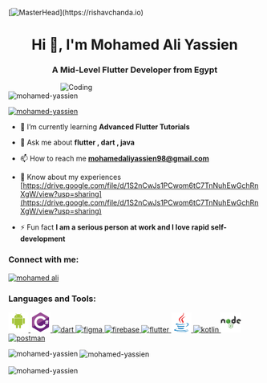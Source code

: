 [![MasterHead](https://1.bp.blogspot.com/-7A4WynwLsM...)](https://rishavchanda.io)
<h1 align="center">Hi 👋, I'm Mohamed Ali Yassien</h1>
<h3 align="center">A Mid-Level Flutter Developer from Egypt</h3>
<img align="right" alt="Coding" width="400" src="https://cdn1.vectorstock.com/i/1000x1000/47/05/young-man-programmer-working-on-computer-with-code-vector-18324705.jpg">

<p align="left"> <img src="https://komarev.com/ghpvc/?username=mohamed-yassien&label=Profile%20views&color=0e75b6&style=flat" alt="mohamed-yassien" /> </p>

<p align="left"> <a href="https://github.com/ryo-ma/github-profile-trophy"><img src="https://github-profile-trophy.vercel.app/?username=mohamed-yassien" alt="mohamed-yassien" /></a> </p>

- 🌱 I’m currently learning **Advanced Flutter Tutorials**

- 💬 Ask me about **flutter , dart , java**

- 📫 How to reach me **mohamedaliyassien98@gmail.com**

- 📄 Know about my experiences [https://drive.google.com/file/d/1S2nCwJs1PCwom6tC7TnNuhEwGchRnXgW/view?usp=sharing](https://drive.google.com/file/d/1S2nCwJs1PCwom6tC7TnNuhEwGchRnXgW/view?usp=sharing)

- ⚡ Fun fact **I am a serious person at work and I love rapid self-development**

<h3 align="left">Connect with me:</h3>
<p align="left">
<a href="https://www.linkedin.com/in/mohamed-ali98/" target="blank"><img align="center" src="https://raw.githubusercontent.com/rahuldkjain/github-profile-readme-generator/master/src/images/icons/Social/linked-in-alt.svg" alt="mohamed ali" height="30" width="40" /></a>
</p>

<h3 align="left">Languages and Tools:</h3>
<p align="left"> <a href="https://developer.android.com" target="_blank" rel="noreferrer"> <img src="https://raw.githubusercontent.com/devicons/devicon/master/icons/android/android-original-wordmark.svg" alt="android" width="40" height="40"/> </a> <a href="https://www.w3schools.com/cs/" target="_blank" rel="noreferrer"> <img src="https://raw.githubusercontent.com/devicons/devicon/master/icons/csharp/csharp-original.svg" alt="csharp" width="40" height="40"/> </a> <a href="https://dart.dev" target="_blank" rel="noreferrer"> <img src="https://www.vectorlogo.zone/logos/dartlang/dartlang-icon.svg" alt="dart" width="40" height="40"/> </a> <a href="https://www.figma.com/" target="_blank" rel="noreferrer"> <img src="https://www.vectorlogo.zone/logos/figma/figma-icon.svg" alt="figma" width="40" height="40"/> </a> <a href="https://firebase.google.com/" target="_blank" rel="noreferrer"> <img src="https://www.vectorlogo.zone/logos/firebase/firebase-icon.svg" alt="firebase" width="40" height="40"/> </a> <a href="https://flutter.dev" target="_blank" rel="noreferrer"> <img src="https://www.vectorlogo.zone/logos/flutterio/flutterio-icon.svg" alt="flutter" width="40" height="40"/> </a> <a href="https://www.java.com" target="_blank" rel="noreferrer"> <img src="https://raw.githubusercontent.com/devicons/devicon/master/icons/java/java-original.svg" alt="java" width="40" height="40"/> </a> <a href="https://kotlinlang.org" target="_blank" rel="noreferrer"> <img src="https://www.vectorlogo.zone/logos/kotlinlang/kotlinlang-icon.svg" alt="kotlin" width="40" height="40"/> </a> <a href="https://nodejs.org" target="_blank" rel="noreferrer"> <img src="https://raw.githubusercontent.com/devicons/devicon/master/icons/nodejs/nodejs-original-wordmark.svg" alt="nodejs" width="40" height="40"/> </a> <a href="https://postman.com" target="_blank" rel="noreferrer"> <img src="https://www.vectorlogo.zone/logos/getpostman/getpostman-icon.svg" alt="postman" width="40" height="40"/> </a> </p>

<p><img align="left" src="https://github-readme-stats.vercel.app/api/top-langs?username=mohamed-yassien&show_icons=true&locale=en&layout=compact" alt="mohamed-yassien" /></p>

<p>&nbsp;<img align="center" src="https://github-readme-stats.vercel.app/api?username=mohamed-yassien&show_icons=true&locale=en" alt="mohamed-yassien" /></p>

<p><img align="center" src="https://github-readme-streak-stats.herokuapp.com/?user=mohamed-yassien&" alt="mohamed-yassien" /></p>
